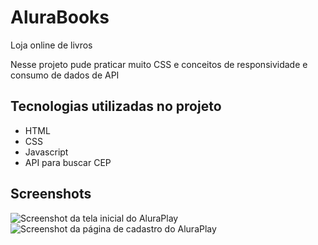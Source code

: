 # AluraBooks
 Loja online de livros

 Nesse projeto pude praticar muito CSS e conceitos de responsividade e consumo de dados de API

## Tecnologias utilizadas no projeto
* HTML
* CSS
* Javascript
* API para buscar CEP

## Screenshots
![Screenshot da tela inicial do AluraPlay](https://i.ibb.co/s29FpKK/Screenshot-1.png)
![Screenshot da página de cadastro do AluraPlay](https://i.ibb.co/M1pLBY0/Screenshot-2.png)
